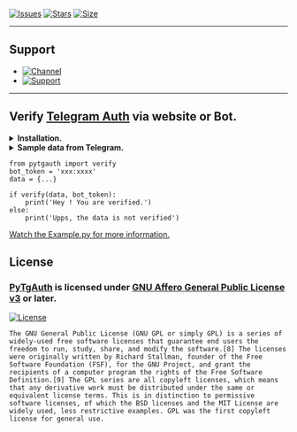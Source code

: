 [![Issues](https://img.shields.io/github/issues/jainamoswal/PyTgAuth?style=for-the-badge&color=green)](https://github.com/jainamoswal/PyTgAuth/issues)
[![Stars](https://img.shields.io/github/stars/jainamoswal/PyTgAuth?style=for-the-badge&color=green)](https://github.com/jainamoswal/PyTgAuth)
[![Size](https://img.shields.io/github/repo-size/jainamoswal/PyTgAuth?style=for-the-badge&color=green)](https://github.com/jainamoswal/PyTgAuth)

---
## Support 
- [![Channel](https://img.shields.io/badge/Telegram-Channel-green?style=for-the-badge&logo=telegram)](https://t.me/J_projects)
- [![Support](https://img.shields.io/badge/Telegram-Group-green?style=for-the-badge&logo=telegram)](https://t.me/J_projects_chat)

---

## Verify [Telegram Auth](https://core.telegram.org/widgets/login#checking-authorization) via website or Bot.

<details><summary><b>Installation.</b></summary>
<p><br>
</a>
<code>pip install pytgauth --upgrade</code>
</p>
</details>

<details><summary><b>Sample data from Telegram.</b></summary>
<p>

```
{
    "id": XXXXXXXXX,
    "first_name": "XXX",
    "last_name": "XXX",
    "username": "XXXXX",
    "photo_url": "https://t.meXXXXXX.jpg",
    "auth_date": XXXXXXXXXX,
    "hash": "XXXXXXXXXXXXXXXXXXXXXX....."
}
```

---

</p>
</details>

```
from pytgauth import verify
bot_token = 'xxx:xxxx'
data = {...}

if verify(data, bot_token):
    print('Hey ! You are verified.')
else:
    print('Upps, the data is not verified')
```

[Watch the Example.py for more information.](https://github.com/jainamoswal/PyTgAuth/blob/main/example.py)


## License 
### [PyTgAuth](https://github.com/jainamoswal/PyTgAuth) is licensed under [GNU Affero General Public License v3](https://www.gnu.org/) or later.

[![License](https://www.gnu.org/graphics/gplv3-or-later.png)](LICENSE)

`The GNU General Public License (GNU GPL or simply GPL) is a series of widely-used free software licenses that guarantee end users the freedom to run, study, share, and modify the software.[8] The licenses were originally written by Richard Stallman, founder of the Free Software Foundation (FSF), for the GNU Project, and grant the recipients of a computer program the rights of the Free Software Definition.[9] The GPL series are all copyleft licenses, which means that any derivative work must be distributed under the same or equivalent license terms. This is in distinction to permissive software licenses, of which the BSD licenses and the MIT License are widely used, less restrictive examples. GPL was the first copyleft license for general use.`
